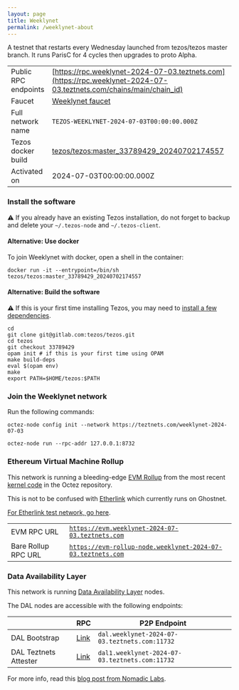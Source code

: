 ```yaml
---
layout: page
title: Weeklynet
permalink: /weeklynet-about
---
```


A testnet that restarts every Wednesday launched from tezos/tezos master branch. It runs ParisC for 4 cycles then upgrades to proto Alpha.

| | |
|-------|---------------------|
| Public RPC endpoints | [https://rpc.weeklynet-2024-07-03.teztnets.com](https://rpc.weeklynet-2024-07-03.teztnets.com/chains/main/chain_id)<br/> |
| Faucet | [Weeklynet faucet](https://faucet.weeklynet-2024-07-03.teztnets.com) |
| Full network name | `TEZOS-WEEKLYNET-2024-07-03T00:00:00.000Z` |
| Tezos docker build | [tezos/tezos:master_33789429_20240702174557](https://hub.docker.com/r/tezos/tezos/tags?page=1&ordering=last_updated&name=master_33789429_20240702174557) |
| Activated on | 2024-07-03T00:00:00.000Z |





### Install the software

⚠️  If you already have an existing Tezos installation, do not forget to backup and delete your `~/.tezos-node` and `~/.tezos-client`.



#### Alternative: Use docker

To join Weeklynet with docker, open a shell in the container:

```
docker run -it --entrypoint=/bin/sh tezos/tezos:master_33789429_20240702174557
```


#### Alternative: Build the software

⚠️  If this is your first time installing Tezos, you may need to [install a few dependencies](https://tezos.gitlab.io/introduction/howtoget.html#setting-up-the-development-environment-from-scratch).

```
cd
git clone git@gitlab.com:tezos/tezos.git
cd tezos
git checkout 33789429
opam init # if this is your first time using OPAM
make build-deps
eval $(opam env)
make
export PATH=$HOME/tezos:$PATH
```

### Join the Weeklynet network

Run the following commands:

```
octez-node config init --network https://teztnets.com/weeklynet-2024-07-03

octez-node run --rpc-addr 127.0.0.1:8732
```


### Ethereum Virtual Machine Rollup

This network is running a bleeding-edge [EVM Rollup](https://docs.etherlink.com/welcome/what-is-etherlink) from the most recent [kernel code](https://gitlab.com/tezos/tezos/-/tree/master/etherlink) in the Octez repository.

This is not to be confused with [Etherlink](https://docs.etherlink.com/get-started/connect-your-wallet-to-etherlink) which currently runs on Ghostnet.

[For Etherlink test network, go here](https://docs.etherlink.com/get-started/connect-your-wallet-to-etherlink).

| | |
|-------|---------------------|
| EVM RPC URL | [`https://evm.weeklynet-2024-07-03.teztnets.com`](https://evm.weeklynet-2024-07-03.teztnets.com) |
| Bare Rollup RPC URL | [`https://evm-rollup-node.weeklynet-2024-07-03.teztnets.com`](https://evm-rollup-node.weeklynet-2024-07-03.teztnets.com/global/block/head) |




### Data Availability Layer

This network is running [Data Availability Layer](https://tezos.gitlab.io/shell/dal.html) nodes.


The DAL nodes are accessible with the following endpoints:

| | RPC | P2P Endpoint |
|------------|---------|--------------|
| DAL Bootstrap | [Link](https://dal-bootstrap-rpc.weeklynet-2024-07-03.teztnets.com/p2p/gossipsub/scores) | `dal.weeklynet-2024-07-03.teztnets.com:11732` |
| DAL Teztnets Attester | [Link](https://dal-attester-rpc.weeklynet-2024-07-03.teztnets.com/p2p/gossipsub/scores) | `dal1.weeklynet-2024-07-03.teztnets.com:11732` |


For more info, read this [blog post from Nomadic Labs](https://research-development.nomadic-labs.com/data-availability-layer-tezos.html).



